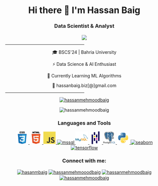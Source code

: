 <h1 align="center">Hi there 👋 I'm Hassan Baig</h1>
<h3 align="center">Data Scientist & Analyst</h3>
<p  align="center"><img align="center" src="https://i.giphy.com/media/v1.Y2lkPTc5MGI3NjExaW9iYjB3dXdscDNjbGtydjIxcmUzYmFzMnZmZW85anA2am1semNxYiZlcD12MV9pbnRlcm5hbF9naWZfYnlfaWQmY3Q9Zw/3ornk57KwDXf81rjWM/giphy.gif"></p>
<hr style="height:1px; width:50%; text-align:center; margin-left:0">
<p align="center"> 🎓 BSCS'24 | Bahria University</p>
<p align="center"> ⚡ Data Science & AI Enthusiast</p>
<p align="center"> 🌱 Currently Learning ML Algorithms</p>
<p align="center"> 📧 hassanbaig.biz[@]gmail.com</p>
<hr style="height:1px; width:50%; text-align:center; margin-left:0">

<p align="center"> <a href="https://github.com/ryo-ma/github-profile-trophy"><img src="https://github-profile-trophy.vercel.app/?username=hassanmehmoodbaig&theme=onedark&margin-w=50&column=4" alt="hassanmehmoodbaig" /></a> </p>

<p  align="center"><img align="center" src="https://github-readme-streak-stats.herokuapp.com?user=hassanmehmoodbaig&theme=dark&date_format=M%20j%5B%2C%20Y%5D" alt="hassanmehmoodbaig" /></p>



<h3 align="center">Languages and Tools</h3>
<p align="center"> 
  <a href="https://www.w3schools.com/css/" target="_blank" rel="noreferrer"> <img src="https://raw.githubusercontent.com/devicons/devicon/master/icons/css3/css3-original-wordmark.svg" alt="css3" width="40" height="40"/> </a> 
  <a href="https://www.w3.org/html/" target="_blank" rel="noreferrer"> <img src="https://raw.githubusercontent.com/devicons/devicon/master/icons/html5/html5-original-wordmark.svg" alt="html5" width="40" height="40"/> </a> 
  <a href="https://developer.mozilla.org/en-US/docs/Web/JavaScript" target="_blank" rel="noreferrer"> <img src="https://raw.githubusercontent.com/devicons/devicon/master/icons/javascript/javascript-original.svg" alt="javascript" width="40" height="40"/> </a> 
  <a href="https://www.microsoft.com/en-us/sql-server" target="_blank" rel="noreferrer"> <img src="https://www.svgrepo.com/show/303229/microsoft-sql-server-logo.svg" alt="mssql" width="40" height="40"/> </a> 
  <a href="https://www.mysql.com/" target="_blank" rel="noreferrer"> <img src="https://raw.githubusercontent.com/devicons/devicon/master/icons/mysql/mysql-original-wordmark.svg" alt="mysql" width="40" height="40"/> </a> 
  <a href="https://pandas.pydata.org/" target="_blank" rel="noreferrer"> <img src="https://raw.githubusercontent.com/devicons/devicon/2ae2a900d2f041da66e950e4d48052658d850630/icons/pandas/pandas-original.svg" alt="pandas" width="40" height="40"/> </a> 
  <a href="https://www.postgresql.org" target="_blank" rel="noreferrer"> <img src="https://raw.githubusercontent.com/devicons/devicon/master/icons/postgresql/postgresql-original-wordmark.svg" alt="postgresql" width="40" height="40"/> </a> 
  <a href="https://www.python.org" target="_blank" rel="noreferrer"> <img src="https://raw.githubusercontent.com/devicons/devicon/master/icons/python/python-original.svg" alt="python" width="40" height="40"/> </a> 
  <a href="https://seaborn.pydata.org/" target="_blank" rel="noreferrer"> <img src="https://seaborn.pydata.org/_images/logo-mark-lightbg.svg" alt="seaborn" width="40" height="40"/> </a> 
  <a href="https://www.tensorflow.org" target="_blank" rel="noreferrer"> <img src="https://www.vectorlogo.zone/logos/tensorflow/tensorflow-icon.svg" alt="tensorflow" width="40" height="40"/> </a> 
</p>

<h3 align="center">Connect with me:</h3>
<p align="center">
<a href="https://twitter.com/hasanmbaig" target="blank"><img align="center" src="https://raw.githubusercontent.com/rahuldkjain/github-profile-readme-generator/master/src/images/icons/Social/twitter.svg" alt="hasanmbaig" height="30" width="40" /></a>
<a href="https://linkedin.com/in/hassanmehmooodbaig" target="blank"><img align="center" src="https://raw.githubusercontent.com/rahuldkjain/github-profile-readme-generator/master/src/images/icons/Social/linked-in-alt.svg" alt="hassanmehmooodbaig" height="30" width="40" /></a>
<a href="https://kaggle.com/hassanmehmoodbaig" target="blank"><img align="center" src="https://raw.githubusercontent.com/rahuldkjain/github-profile-readme-generator/master/src/images/icons/Social/kaggle.svg" alt="hassanmehmoodbaig" height="30" width="40" /></a>
<a href="https://www.leetcode.com/hassanmehmoodbaig" target="blank"><img align="center" src="https://raw.githubusercontent.com/rahuldkjain/github-profile-readme-generator/master/src/images/icons/Social/leet-code.svg" alt="hassanmehmoodbaig" height="30" width="40" /></a>
</p>
